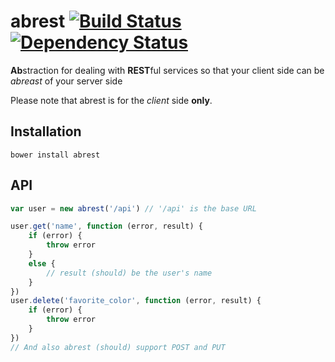 # abrest [![Build Status](https://secure.travis-ci.org/jamescostian/abrest.png?branch=master)](https://travis-ci.org/jamescostian/abrest) [![Dependency Status](https://gemnasium.com/jamescostian/abrest.png)](https://gemnasium.com/jamescostian/abrest)

**Ab**straction for dealing with **REST**ful services so that your client side can be *abreast* of your server side

Please note that abrest is for the *client* side **only**.

## Installation
`bower install abrest`

## API
```javascript
var user = new abrest('/api') // '/api' is the base URL

user.get('name', function (error, result) {
    if (error) {
        throw error
    }
    else {
        // result (should) be the user's name
    }
})
user.delete('favorite_color', function (error, result) {
    if (error) {
        throw error
    }
})
// And also abrest (should) support POST and PUT
```
